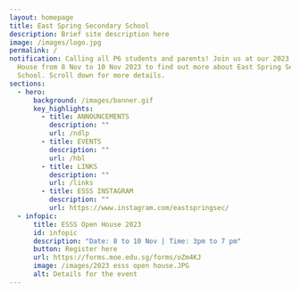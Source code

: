 ```yaml
---
layout: homepage
title: East Spring Secondary School
description: Brief site description here
image: /images/logo.jpg
permalink: /
notification: Calling all P6 students and parents! Join us at our 2023 Open
  House from 8 Nov to 10 Nov 2023 to find out more about East Spring Secondary
  School. Scroll down for more details.
sections:
  - hero:
      background: /images/banner.gif
      key_highlights:
        - title: ANNOUNCEMENTS
          description: ""
          url: /ndlp
        - title: EVENTS
          description: ""
          url: /hbl
        - title: LINKS
          description: ""
          url: /links
        - title: ESSS INSTAGRAM
          description: ""
          url: https://www.instagram.com/eastspringsec/
  - infopic:
      title: ESSS Open House 2023
      id: infopic
      description: "Date: 8 to 10 Nov | Time: 3pm to 7 pm"
      button: Register here
      url: https://forms.moe.edu.sg/forms/oZm4KJ
      image: /images/2023 esss open house.JPG
      alt: Details for the event
---
```

